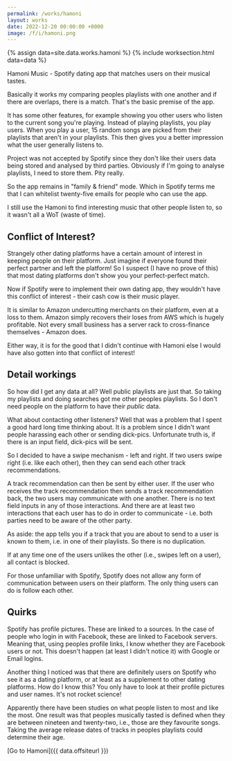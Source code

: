 ```yaml
---
permalink: /works/hamoni
layout: works
date: 2022-12-20 00:00:00 +0000
image: /f/i/hamoni.png
---
```


{% assign data=site.data.works.hamoni %}
{% include worksection.html data=data %}

Hamoni Music - Spotify dating app that matches users on their musical tastes.

Basically it works my comparing peoples playlists with one another and if there are overlaps, there is a match. That's the basic premise of the app.

It has some other features, for example showing you other users who listen to the current song you're playing. Instead of playing playlists, you play users. When you play a user, 15 random songs are picked from their playlists that aren't in your playlists. This then gives you a better impression what the user generally listens to.

Project was not accepted by Spotify since they don't like their users data being stored and analysed by third parties. Obviously if I'm going to analyse playlists, I need to store them. Pity really.

So the app remains in "family & friend" mode. Which in Spotify terms me that I can whitelist twenty-five emails for people who can use the app.

I still use the Hamoni to find interesting music that other people listen to, so it wasn't all a WoT (waste of time).

## Conflict of Interest?

Strangely other dating platforms have a certain amount of interest in keeping people on their platform. Just imagine if everyone found their perfect partner and left the platform! So I suspect (I have no prove of this) that most dating platforms don't show you your perfect-perfect match.

Now if Spotify were to implement their own dating app, they wouldn't have this conflict of interest - their cash cow is their music player.

It is similar to Amazon undercutting merchants on their platform, even at a loss to them. Amazon simply recovers their loses from AWS which is hugely profitable. Not every small business has a server rack to cross-finance themselves - Amazon does.

Either way, it is for the good that I didn't continue with Hamoni else I would have also gotten into that conflict of interest!

## Detail workings

So how did I get any data at all? Well public playlists are just that. So taking my playlists and doing searches got me other peoples playlists. So I don't need people on the platform to have their *public* data.

What about contacting other listeners? Well that was a problem that I spent a good hard long time thinking about. It is a problem since I didn't want people harassing each other or sending dick-pics. Unfortunate truth is, if there is an input field, dick-pics will be sent.

So I decided to have a swipe mechanism - left and right. If two users swipe right (i.e. like each other), then they can send each other track recommendations.

A track recommendation can then be sent by either user. If the user who receives the track recommendation then sends a track recommendation back, the two users may communicate with one another. There is no text field inputs in any of those interactions. And there are at least two interactions that each user has to do in order to communicate - i.e. both parties need to be aware of the other party.

As aside: the app tells you if a track that you are about to send to a user is known to them, i.e. in one of their playlists. So there is no duplication.

If at any time one of the users unlikes the other (i.e., swipes left on a user), all contact is blocked.

For those unfamiliar with Spotify, Spotify does not allow any form of communication between users on their platform. The only thing users can do is follow each other.

## Quirks

Spotify has profile pictures. These are linked to a sources. In the case of people who login in with Facebook, these are linked to Facebook servers. Meaning that, using peoples profile links, I know whether they are Facebook users or not. This doesn't happen (at least I didn't notice it) with Google or Email logins.

Another thing I noticed was that there are definitely users on Spotify who see it as a dating platform, or at least as a supplement to other dating platforms. How do I know this? You only have to look at their profile pictures and user names. It's not rocket science!

Apparently there have been studies on what people listen to most and like the most. One result was that peoples musically tasted is defined when they are between nineteen and twenty-two, i.e., those are they favourite songs. Taking the average release dates of tracks in peoples playlists could determine their age.

[Go to Hamoni]({{ data.offsiteurl }})
